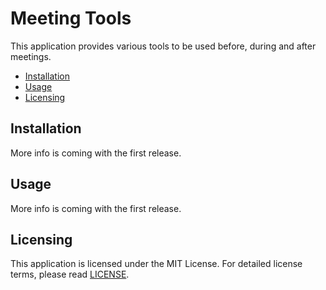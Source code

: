 # Meeting Tools
This application provides various tools to be used before, during and after 
meetings.

* [Installation](#installation)
* [Usage](#usage)
* [Licensing](#licensing)

## Installation
More info is coming with the first release.

## Usage
More info is coming with the first release.

## Licensing
This application is licensed under the MIT License. For detailed license terms, 
please read [LICENSE][1].


[1]: LICENSE
